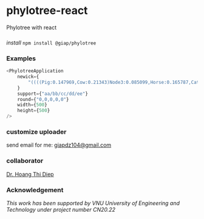 # phylotree-react

Phylotree with react

###

_install_
`npm install @giap/phylotree`

### Examples

```javascript
<PhylotreeApplication
    newick={
        "((((Pig:0.147969,Cow:0.21343)Node3:0.085099,Horse:0.165787,Cat:0.264806)Node2:0.058611,((RhMonkey:0.002015,Baboon:0.003108)Node9:0.022733,(Human:0.004349,Chimp:0.000799)Node12:0.011873)Node8:0.101856)Node1:0.340802,Rat:0.050958,Mouse:0.09795)"
    }
    support={"aa/bb/cc/dd/ee"}
    round={"0,0,0,0,0"}
    width={500}
    height={500}
/>
```

### customize uploader

send email for me: [giapdz104@gmail.com](mailto:giadz104@gmail.com)

### collaborator

[Dr. Hoang Thi Diep](mailto:diep.thi.hoang@gmail.com)

### Acknowledgement

_This work has been supported by VNU University of Engineering and Technology under project number CN20.22_
